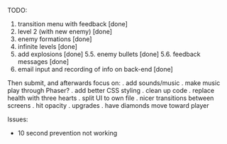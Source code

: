 TODO:
1. transition menu with feedback [done]
2. level 2 (with new enemy) [done]
3. enemy formations [done]
4. infinite levels [done]
5. add explosions [done]
5.5. enemy bullets [done]
5.6. feedback messages [done]
6. email input and recording of info on back-end [done]

Then submit, and afterwards focus on:
. add sounds/music
. make music play through Phaser?
. add better CSS styling
. clean up code
. replace health with three hearts
. split UI to own file
. nicer transitions between screens
. hit opacity
. upgrades
. have diamonds move toward player


Issues:
- 10 second prevention not working